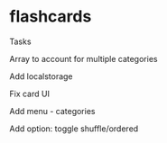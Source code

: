 flashcards
==========

<p>Tasks</p>
<p>Array to account for multiple categories</p>
<p>Add localstorage</p>
<p>Fix card UI</p>
<p>Add menu - categories</p>
<p>Add option: toggle shuffle/ordered</p>
